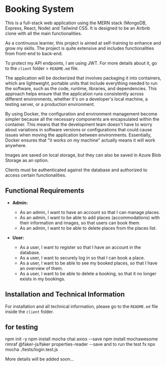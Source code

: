 # Booking System

This is a full-stack web application using the MERN stack (MongoDB, Express, React, Node) and Tailwind CSS. It is designed to be an Airbnb clone with all the main functionalities.

As a continuous learner, this project is aimed at self-training to enhance and grow my skills. The project is quite extensive and includes functionalities from front-end to back-end.

To protect my API endpoints, I am using JWT. For more details about it, go to the `client` folder > `README.md` file.

The application will be dockerized that involves packaging it into containers, which are lightweight, portable units that include everything needed to run the software, such as the code, runtime, libraries, and dependencies. This approach helps ensure that the application runs consistently across different environments, whether it's on a developer's local machine, a testing server, or a production environment.

By using Docker, the configuration and environment management become simpler because all the necessary components are encapsulated within the container. This means that the development team doesn't have to worry about variations in software versions or configurations that could cause issues when moving the application between environments. Essentially, Docker ensures that "it works on my machine" actually means it will work anywhere.  

Images are saved on local storage, but they can also be saved in Azure Blob Storage as an option.

Clients must be authenticated against the database and authorized to access certain functionalities.

## Functional Requirements

- **Admin:**
  - As an admin, I want to have an account so that I can manage places.
  - As an admin, I want to be able to add places (accommodations) with their information and images, so that users can book them.
  - As an admin, I want to be able to delete places from the places list.

- **User:**
  - As a user, I want to register so that I have an account in the database.
  - As a user, I want to securely log in so that I can book a place.
  - As a user, I want to be able to see my booked places, so that I have an overview of them.
  - As a user, I want to be able to delete a booking, so that it no longer exists in my bookings.

## Installation and Technical Information

For installation and all technical information, please go to the `README.md` file inside the `client` folder.


## for testing
npm init -y
npm install mocha chai axios --save
npm install mochawesome rimraf @faker-js/faker properties-reader --save
and to run the test fx
npx mocha ./tests/login.test.js


More details will be added soon...
